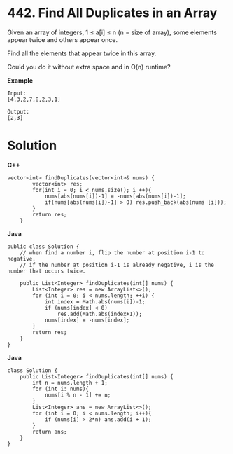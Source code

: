 # 442. Find All Duplicates in an Array

Given an array of integers, 1 ≤ a[i] ≤ n (n = size of array), some elements appear twice and others appear once.

Find all the elements that appear twice in this array.

Could you do it without extra space and in O(n) runtime?

**Example**
```
Input:
[4,3,2,7,8,2,3,1]

Output:
[2,3]
```

# Solution
**C++**
```
vector<int> findDuplicates(vector<int>& nums) {
        vector<int> res;
        for(int i = 0; i < nums.size(); i ++){
            nums[abs(nums[i])-1] = -nums[abs(nums[i])-1];
            if(nums[abs(nums[i])-1] > 0) res.push_back(abs(nums [i]));
        }
        return res;
    }
```

**Java**
```
public class Solution {
    // when find a number i, flip the number at position i-1 to negative. 
    // if the number at position i-1 is already negative, i is the number that occurs twice.
    
    public List<Integer> findDuplicates(int[] nums) {
        List<Integer> res = new ArrayList<>();
        for (int i = 0; i < nums.length; ++i) {
            int index = Math.abs(nums[i])-1;
            if (nums[index] < 0)
                res.add(Math.abs(index+1));
            nums[index] = -nums[index];
        }
        return res;
    }
}
```

**Java**
```
class Solution {
    public List<Integer> findDuplicates(int[] nums) {
        int n = nums.length + 1;
        for (int i: nums){
            nums[i % n - 1] += n;
        }
        List<Integer> ans = new ArrayList<>();
        for (int i = 0; i < nums.length; i++){
            if (nums[i] > 2*n) ans.add(i + 1);
        }
        return ans;
    }
}
```
